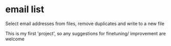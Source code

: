 # email list
Select email addresses from files, remove duplicates and write to a new file

This is my first 'project', so any suggestions for finetuning/ improvement are welcome
